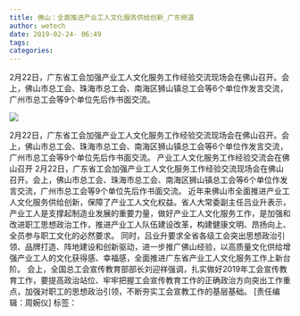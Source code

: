```yaml
---
title: 佛山：全面推进产业工人文化服务供给创新_广东频道
author: wetech
date: 2019-02-24- 06:49
tags: 
categories: 
---
```

2月22日，广东省工会加强产业工人文化服务工作经验交流现场会在佛山召开。会上，佛山市总工会、珠海市总工会、南海区狮山镇总工会等6个单位作发言交流，广州市总工会等9个单位先后作书面交流。
<!-- more -->
                
<img align="center" border="0" src="http://p2.ifengimg.com/a/2016/0810/204c433878d5cf9size1_w16_h16.png" />
                
                
            
2月22日，广东省工会加强产业工人文化服务工作经验交流现场会在佛山召开。会上，佛山市总工会、珠海市总工会、南海区狮山镇总工会等6个单位作发言交流，广州市总工会等9个单位先后作书面交流。
产业工人文化服务工作经验交流会在佛山召开
2月22日，广东省工会加强产业工人文化服务工作经验交流现场会在佛山召开。会上，佛山市总工会、珠海市总工会、南海区狮山镇总工会等6个单位作发言交流，广州市总工会等9个单位先后作书面交流。
近年来佛山市全面推进产业工人文化服务供给创新，保障了产业工人文化权益。省人大常委副主任吕业升表示，产业工人是支撑起制造业发展的重要力量，做好产业工人文化服务工作，是加强和改进职工思想政治工作，推进产业工人队伍建设改革，构建健康文明、昂扬向上、全员参与职工文化的必然要求。
同时，吕业升要求全省各级工会突出思想政治引领、品牌打造、阵地建设和创新驱动，进一步推广佛山经验，以高质量文化供给增强产业工人的文化获得感、幸福感，全面推进广东省产业工人文化服务工作上新台阶。
会上，全国总工会宣传教育部部长刘迎祥强调，扎实做好2019年工会宣传教育工作，要提高政治站位、牢牢把握工会宣传教育工作的正确政治方向突出工作重点，加强对职工的思想政治引领，不断夯实工会宣教工作的基层基础。
[责任编辑：周婉仪]
标签：
 
 
 
             
